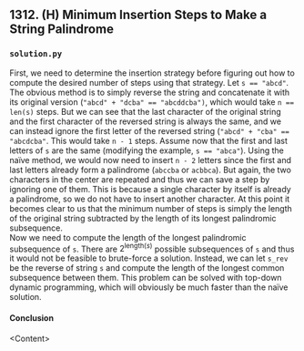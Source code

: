 ## 1312. (H) Minimum Insertion Steps to Make a String Palindrome

### `solution.py`
First, we need to determine the insertion strategy before figuring out how to compute the desired number of steps using that strategy. Let `s == "abcd"`. The obvious method is to simply reverse the string and concatenate it with its original version (`"abcd" + "dcba" == "abcddcba")`, which would take `n == len(s)` steps. But we can see that the last character of the original string and the first character of the reversed string is always the same, and we can instead ignore the first letter of the reversed string (`"abcd" + "cba" == "abcdcba"`. This would take `n - 1` steps. Assume now that the first and last letters of `s` are the same (modifying the example, `s == "abca"`). Using the naïve method, we would now need to insert `n - 2` letters since the first and last letters already form a palindrome (`abccba` or `acbbca`). But again, the two characters in the center are repeated and thus we can save a step by ignoring one of them. This is because a single character by itself is already a palindrome, so we do not have to insert another character. At this point it becomes clear to us that the minimum number of steps is simply the length of the original string subtracted by the length of its longest palindromic subsequence.  
Now we need to compute the length of the longest palindromic subsequence of `s`. There are $2^{\text{length}(s)}$ possible subsequences of `s` and thus it would not be feasible to brute-force a solution. Instead, we can let `s_rev` be the reverse of string `s` and compute the length of the longest common subsequence between them. This problem can be solved with top-down dynamic programming, which will obviously be much faster than the naïve solution.  

#### Conclusion
\<Content\>  
  

